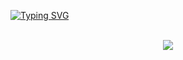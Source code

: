 [![Typing SVG](https://readme-typing-svg.demolab.com?font=Roboto+Mono&size=14&duration=500&pause=100&color=36F767&multiline=true&repeat=false&width=435&height=250&lines=%24+print+--name;%3E%3E%3E+Alejandro+Suzdaltsev;%24;%24+print+--spec;%3E%3E%3E+%5BQA+Engineer%2C+QA+Analyst%5D;%24;%24+print+--mail;%3E%3E%3E+mosthappycougar@gmail.com;%24;%24+print+--hello_message;%3E%3E%3E+Hi+everyone!;%3E%3E%3E+I'm+glad+to+see+you+on+my+personal+GitHub+page!;%3E%3E%3E+I+hope+my+projects+will+be+usefull+for+you)](https://git.io/typing-svg)
<p align="center">
<br/> 
<a href="https://github.com/MostHappyCougar">
    <img src="https://github-stats-alpha.vercel.app/api?username=MostHappyCougar&cc=22272e&tc=37BCF6&ic=fff&bc=0000">
</a>
